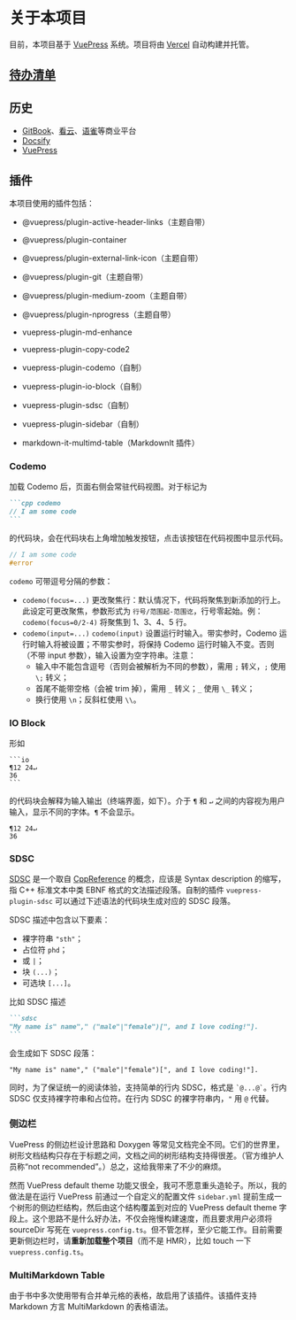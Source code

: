 # 关于本项目

目前，本项目基于 [VuePress](https://v2.vuepress.vuejs.org) 系统。项目将由 [Vercel](https://vercel.com) 自动构建并托管。

## [待办清单](/todo)

## 历史

- [GitBook](https://www.gitbook.com/)、[看云](https://www.kancloud.cn/)、[语雀](https://www.yuque.com)等商业平台
- [Docsify](https://docsify.js.org)
- [VuePress](https://v2.vuepress.vuejs.org)

## 插件

本项目使用的插件包括：

- @vuepress/plugin-active-header-links（主题自带）
- @vuepress/plugin-container
- @vuepress/plugin-external-link-icon（主题自带）
- @vuepress/plugin-git（主题自带）
- @vuepress/plugin-medium-zoom（主题自带）
- @vuepress/plugin-nprogress（主题自带）
- vuepress-plugin-md-enhance
- vuepress-plugin-copy-code2
- vuepress-plugin-codemo（自制）
- vuepress-plugin-io-block（自制）
- vuepress-plugin-sdsc（自制）
- vuepress-plugin-sidebar（自制）

- markdown-it-multimd-table（MarkdownIt 插件）

### Codemo

加载 Codemo 后，页面右侧会常驻代码视图。对于标记为

~~~md
```cpp codemo
// I am some code
```
~~~

的代码块，会在代码块右上角增加触发按钮，点击该按钮在代码视图中显示代码。
```cpp codemo
// I am some code
#error
```

`codemo` 可带逗号分隔的参数：
- `codemo(focus=...)` 更改聚焦行：默认情况下，代码将聚焦到新添加的行上。此设定可更改聚焦，参数形式为 `行号/范围起-范围讫`，行号零起始。例：`codemo(focus=0/2-4)` 将聚焦到 1、3、4、5 行。
- `codemo(input=...)` `codemo(input)` 设置运行时输入。带实参时，Codemo 运行时输入将被设置；不带实参时，将保持 Codemo 运行时输入不变。否则（不带 input 参数），输入设置为空字符串。注意：
    - 输入中不能包含逗号（否则会被解析为不同的参数），需用 `;` 转义，`;` 使用 `\;` 转义；
    - 首尾不能带空格（会被 trim 掉），需用 `_` 转义；`_` 使用 `\_` 转义；
    - 换行使用 `\n`；反斜杠使用 `\\`。

### IO Block

形如
~~~
```io
¶12 24↵
36
```
~~~

的代码块会解释为输入输出（终端界面，如下）。介于 `¶` 和 `↵` 之间的内容视为用户输入，显示不同的字体。`¶` 不会显示。

```io
¶12 24↵
36
```

### SDSC

[SDSC](https://en.cppreference.com/mwiki/index.php?title=Template:sdsc) 是一个取自 [CppReference](https://zh.cppreference.com) 的概念，应该是 Syntax description 的缩写，指 C++ 标准文本中类 EBNF 格式的文法描述段落。自制的插件 `vuepress-plugin-sdsc` 可以通过下述语法的代码块生成对应的 SDSC 段落。

SDSC 描述中包含以下要素：
- 裸字符串 `"sth"`；
- 占位符 `phd`；
- 或 `|`；
- 块 `(...)`；
- 可选块 `[...]`。

比如 SDSC 描述

~~~md
```sdsc
"My name is" name"," ("male"|"female")[", and I love coding!"].
```
~~~

会生成如下 SDSC 段落：

```sdsc
"My name is" name"," ("male"|"female")[", and I love coding!"].
```

同时，为了保证统一的阅读体验，支持简单的行内 SDSC，格式是 `` `@...@` ``。行内 SDSC 仅支持裸字符串和占位符。在行内 SDSC 的裸字符串内，`"` 用 `@` 代替。

### 侧边栏

VuePress 的侧边栏设计思路和 Doxygen 等常见文档完全不同。它们的世界里，树形文档结构只存在于标题之间，文档之间的树形结构支持得很差。（官方维护人员称“not recommended”。）总之，这给我带来了不少的麻烦。

然而 VuePress default theme 功能又很全，我可不愿意重头造轮子。所以，我的做法是在运行 VuePress 前通过一个自定义的配置文件 `sidebar.yml` 提前生成一个树形的侧边栏结构，然后由这个结构覆盖到对应的 VuePress default theme 字段上。这个思路不是什么好办法，不仅会拖慢构建速度，而且要求用户必须将 sourceDir 写死在 `vuepress.config.ts`。但不管怎样，至少它能工作。目前需要更新侧边栏时，请**重新加载整个项目**（而不是 HMR），比如 touch 一下 `vuepress.config.ts`。

### MultiMarkdown Table

由于书中多次使用带有合并单元格的表格，故启用了该插件。该插件支持 Markdown 方言 MultiMarkdown 的表格语法。
